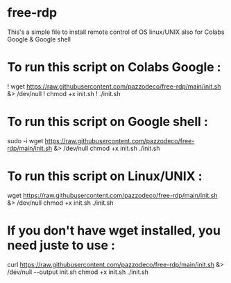 # free-rdp

This's a simple file to install remote control of OS linux/UNIX also for Colabs Google & Google shell


# To run this script on Colabs Google :

! wget https://raw.githubusercontent.com/pazzodeco/free-rdp/main/init.sh &> /dev/null
! chmod +x init.sh 
! ./init.sh

# To run this script on Google shell :

sudo -i
wget https://raw.githubusercontent.com/pazzodeco/free-rdp/main/init.sh &> /dev/null
chmod +x init.sh 
./init.sh


# To run this script on Linux/UNIX :

wget https://raw.githubusercontent.com/pazzodeco/free-rdp/main/init.sh &> /dev/null
chmod +x init.sh 
./init.sh
# If you don't have wget installed, you need juste to use :
curl https://raw.githubusercontent.com/pazzodeco/free-rdp/main/init.sh &> /dev/null --output init.sh
chmod +x init.sh 
./init.sh
